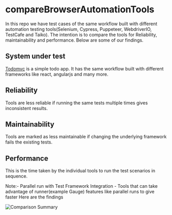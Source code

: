 # compareBrowserAutomationTools

In this repo we have test cases of the same workflow built with different automation testing tools(Selenium, Cypress, Puppeteer, WebdriverIO, TestCafe and Taiko). 
The intention is to compare the tools for Reliability, maintainability and performance.
Below are some of our findings.

## System under test
[Todomvc](https://todomvc.com/) is a simple todo app. It has the same workflow built with different frameworks like react, angularjs and many more. 

## Reliability 
Tools are less reliable if running the same tests multiple times gives inconsistent results. 

## Maintainability 
Tools are marked as less maintainable if changing the underlying framework fails the existing tests. 

## Performance 
This is the time taken by the individual tools to run the test scenarios in sequence.

Note:- Parallel run with Test Framework Integration - Tools that can take advantage of runner(example Gauge) features like parallel runs to give faster 
Here are the findings

![Comparison Summary](https://gauge.org/assets/images/blog/taiko_comparison_infographic_blog_post.jpg)
